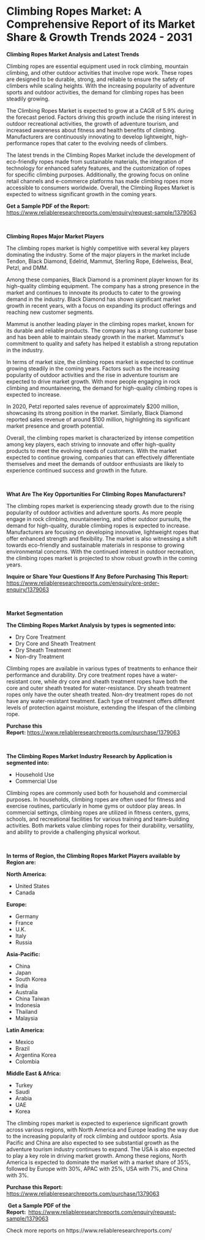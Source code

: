 <p><h1>Climbing Ropes Market: A Comprehensive Report of its Market Share & Growth Trends 2024 - 2031</h1></p><p><strong>Climbing Ropes Market Analysis and Latest Trends</strong></p>
<p><p>Climbing ropes are essential equipment used in rock climbing, mountain climbing, and other outdoor activities that involve rope work. These ropes are designed to be durable, strong, and reliable to ensure the safety of climbers while scaling heights. With the increasing popularity of adventure sports and outdoor activities, the demand for climbing ropes has been steadily growing.</p><p>The Climbing Ropes Market is expected to grow at a CAGR of 5.9% during the forecast period. Factors driving this growth include the rising interest in outdoor recreational activities, the growth of adventure tourism, and increased awareness about fitness and health benefits of climbing. Manufacturers are continuously innovating to develop lightweight, high-performance ropes that cater to the evolving needs of climbers. </p><p>The latest trends in the Climbing Ropes Market include the development of eco-friendly ropes made from sustainable materials, the integration of technology for enhanced safety features, and the customization of ropes for specific climbing purposes. Additionally, the growing focus on online retail channels and e-commerce platforms has made climbing ropes more accessible to consumers worldwide. Overall, the Climbing Ropes Market is expected to witness significant growth in the coming years.</p></p>
<p><strong>Get a Sample PDF of the Report:&nbsp;</strong> <a href="https://www.reliableresearchreports.com/enquiry/request-sample/1379063">https://www.reliableresearchreports.com/enquiry/request-sample/1379063</a></p>
<p>&nbsp;</p>
<p><strong>Climbing Ropes Major Market Players</strong></p>
<p><p>The climbing ropes market is highly competitive with several key players dominating the industry. Some of the major players in the market include Tendon, Black Diamond, Edelrid, Mammut, Sterling Rope, Edelweiss, Beal, Petzl, and DMM.</p><p>Among these companies, Black Diamond is a prominent player known for its high-quality climbing equipment. The company has a strong presence in the market and continues to innovate its products to cater to the growing demand in the industry. Black Diamond has shown significant market growth in recent years, with a focus on expanding its product offerings and reaching new customer segments.</p><p>Mammut is another leading player in the climbing ropes market, known for its durable and reliable products. The company has a strong customer base and has been able to maintain steady growth in the market. Mammut's commitment to quality and safety has helped it establish a strong reputation in the industry.</p><p>In terms of market size, the climbing ropes market is expected to continue growing steadily in the coming years. Factors such as the increasing popularity of outdoor activities and the rise in adventure tourism are expected to drive market growth. With more people engaging in rock climbing and mountaineering, the demand for high-quality climbing ropes is expected to increase.</p><p>In 2020, Petzl reported sales revenue of approximately $200 million, showcasing its strong position in the market. Similarly, Black Diamond reported sales revenue of around $100 million, highlighting its significant market presence and growth potential.</p><p>Overall, the climbing ropes market is characterized by intense competition among key players, each striving to innovate and offer high-quality products to meet the evolving needs of customers. With the market expected to continue growing, companies that can effectively differentiate themselves and meet the demands of outdoor enthusiasts are likely to experience continued success and growth in the future.</p></p>
<p>&nbsp;</p>
<p><strong>What Are The Key Opportunities For Climbing Ropes Manufacturers?</strong></p>
<p><p>The climbing ropes market is experiencing steady growth due to the rising popularity of outdoor activities and adventure sports. As more people engage in rock climbing, mountaineering, and other outdoor pursuits, the demand for high-quality, durable climbing ropes is expected to increase. Manufacturers are focusing on developing innovative, lightweight ropes that offer enhanced strength and flexibility. The market is also witnessing a shift towards eco-friendly and sustainable materials in response to growing environmental concerns. With the continued interest in outdoor recreation, the climbing ropes market is projected to show robust growth in the coming years.</p></p>
<p><strong>Inquire or Share Your Questions If Any Before Purchasing This Report:</strong> <a href="https://www.reliableresearchreports.com/enquiry/pre-order-enquiry/1379063">https://www.reliableresearchreports.com/enquiry/pre-order-enquiry/1379063</a></p>
<p>&nbsp;</p>
<p><strong>Market Segmentation</strong></p>
<p><strong>The Climbing Ropes Market Analysis by types is segmented into:</strong></p>
<p><ul><li>Dry Core Treatment</li><li>Dry Core and Sheath Treatment</li><li>Dry Sheath Treatment</li><li>Non-dry Treatment</li></ul></p>
<p><p>Climbing ropes are available in various types of treatments to enhance their performance and durability. Dry core treatment ropes have a water-resistant core, while dry core and sheath treatment ropes have both the core and outer sheath treated for water-resistance. Dry sheath treatment ropes only have the outer sheath treated. Non-dry treatment ropes do not have any water-resistant treatment. Each type of treatment offers different levels of protection against moisture, extending the lifespan of the climbing rope.</p></p>
<p><strong>Purchase this Report:&nbsp;</strong><a href="https://www.reliableresearchreports.com/purchase/1379063">https://www.reliableresearchreports.com/purchase/1379063</a></p>
<p>&nbsp;</p>
<p><strong>The Climbing Ropes Market Industry Research by Application is segmented into:</strong></p>
<p><ul><li>Household Use</li><li>Commercial Use</li></ul></p>
<p><p>Climbing ropes are commonly used both for household and commercial purposes. In households, climbing ropes are often used for fitness and exercise routines, particularly in home gyms or outdoor play areas. In commercial settings, climbing ropes are utilized in fitness centers, gyms, schools, and recreational facilities for various training and team-building activities. Both markets value climbing ropes for their durability, versatility, and ability to provide a challenging physical workout.</p></p>
<p>&nbsp;</p>
<p><strong>In terms of Region, the Climbing Ropes Market Players available by Region are:</strong></p>
<p>
    <p> <strong> North America: </strong>
        <ul>
            <li>United States</li>
            <li>Canada</li>
        </ul>
        </p> 
    <p> <strong> Europe: </strong>
        <ul>
            <li>Germany</li>
            <li>France</li>
            <li>U.K.</li>
            <li>Italy</li>
            <li>Russia</li>
        </ul>
        </p> 
    <p> <strong> Asia-Pacific: </strong>
        <ul>
            <li>China</li>
            <li>Japan</li>
            <li>South Korea</li>
            <li>India</li>
            <li>Australia</li>
            <li>China Taiwan</li>
            <li>Indonesia</li>
            <li>Thailand</li>
            <li>Malaysia</li>
        </ul>
        </p> 
    <p> <strong> Latin America: </strong>
        <ul>
            <li>Mexico</li>
            <li>Brazil</li>
            <li>Argentina Korea</li>
            <li>Colombia</li>
        </ul>
        </p> 
    <p> <strong> Middle East & Africa: </strong>
        <ul>
            <li>Turkey</li>
            <li>Saudi</li>
            <li>Arabia</li>
            <li>UAE</li>
            <li>Korea</li>
        </ul>
    </p>
    </p>
<p><p>The climbing ropes market is expected to experience significant growth across various regions, with North America and Europe leading the way due to the increasing popularity of rock climbing and outdoor sports. Asia Pacific and China are also expected to see substantial growth as the adventure tourism industry continues to expand. The USA is also expected to play a key role in driving market growth. Among these regions, North America is expected to dominate the market with a market share of 35%, followed by Europe with 30%, APAC with 25%, USA with 7%, and China with 3%.</p></p>
<p><strong>Purchase this Report: </strong><a href="https://www.reliableresearchreports.com/purchase/1379063">https://www.reliableresearchreports.com/purchase/1379063</a></p>
<p>&nbsp;<strong>Get a Sample PDF of the Report:&nbsp;&nbsp;</strong><a href="https://www.reliableresearchreports.com/enquiry/request-sample/1379063">https://www.reliableresearchreports.com/enquiry/request-sample/1379063</a></p>
<p><strong></strong></p>
<p>Check more reports on https://www.reliableresearchreports.com/</p>